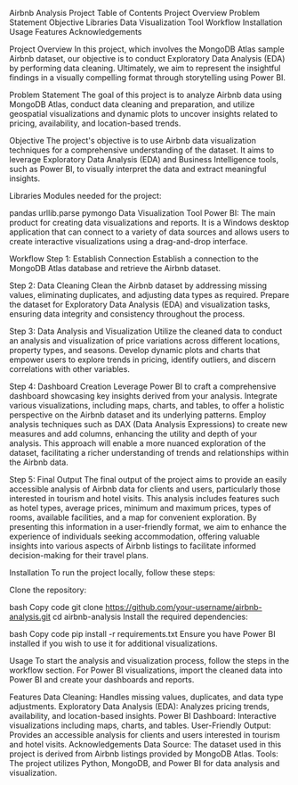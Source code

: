 Airbnb Analysis Project
Table of Contents
Project Overview
Problem Statement
Objective
Libraries
Data Visualization Tool
Workflow
Installation
Usage
Features
Acknowledgements

Project Overview
In this project, which involves the MongoDB Atlas sample Airbnb dataset, our objective is to conduct Exploratory Data Analysis (EDA) by performing data cleaning. Ultimately, we aim to represent the insightful findings in a visually compelling format through storytelling using Power BI.

Problem Statement
The goal of this project is to analyze Airbnb data using MongoDB Atlas, conduct data cleaning and preparation, and utilize geospatial visualizations and dynamic plots to uncover insights related to pricing, availability, and location-based trends.

Objective
The project's objective is to use Airbnb data visualization techniques for a comprehensive understanding of the dataset. It aims to leverage Exploratory Data Analysis (EDA) and Business Intelligence tools, such as Power BI, to visually interpret the data and extract meaningful insights.

Libraries
Modules needed for the project:

pandas
urllib.parse
pymongo
Data Visualization Tool
Power BI: The main product for creating data visualizations and reports. It is a Windows desktop application that can connect to a variety of data sources and allows users to create interactive visualizations using a drag-and-drop interface.

Workflow
Step 1: Establish Connection
Establish a connection to the MongoDB Atlas database and retrieve the Airbnb dataset.

Step 2: Data Cleaning
Clean the Airbnb dataset by addressing missing values, eliminating duplicates, and adjusting data types as required. Prepare the dataset for Exploratory Data Analysis (EDA) and visualization tasks, ensuring data integrity and consistency throughout the process.

Step 3: Data Analysis and Visualization
Utilize the cleaned data to conduct an analysis and visualization of price variations across different locations, property types, and seasons. Develop dynamic plots and charts that empower users to explore trends in pricing, identify outliers, and discern correlations with other variables.

Step 4: Dashboard Creation
Leverage Power BI to craft a comprehensive dashboard showcasing key insights derived from your analysis. Integrate various visualizations, including maps, charts, and tables, to offer a holistic perspective on the Airbnb dataset and its underlying patterns. Employ analysis techniques such as DAX (Data Analysis Expressions) to create new measures and add columns, enhancing the utility and depth of your analysis. This approach will enable a more nuanced exploration of the dataset, facilitating a richer understanding of trends and relationships within the Airbnb data.

Step 5: Final Output
The final output of the project aims to provide an easily accessible analysis of Airbnb data for clients and users, particularly those interested in tourism and hotel visits. This analysis includes features such as hotel types, average prices, minimum and maximum prices, types of rooms, available facilities, and a map for convenient exploration. By presenting this information in a user-friendly format, we aim to enhance the experience of individuals seeking accommodation, offering valuable insights into various aspects of Airbnb listings to facilitate informed decision-making for their travel plans.

Installation
To run the project locally, follow these steps:

Clone the repository:

bash
Copy code
git clone https://github.com/your-username/airbnb-analysis.git
cd airbnb-analysis
Install the required dependencies:

bash
Copy code
pip install -r requirements.txt
Ensure you have Power BI installed if you wish to use it for additional visualizations.

Usage
To start the analysis and visualization process, follow the steps in the workflow section. For Power BI visualizations, import the cleaned data into Power BI and create your dashboards and reports.

Features
Data Cleaning: Handles missing values, duplicates, and data type adjustments.
Exploratory Data Analysis (EDA): Analyzes pricing trends, availability, and location-based insights.
Power BI Dashboard: Interactive visualizations including maps, charts, and tables.
User-Friendly Output: Provides an accessible analysis for clients and users interested in tourism and hotel visits.
Acknowledgements
Data Source: The dataset used in this project is derived from Airbnb listings provided by MongoDB Atlas.
Tools: The project utilizes Python, MongoDB, and Power BI for data analysis and visualization.
